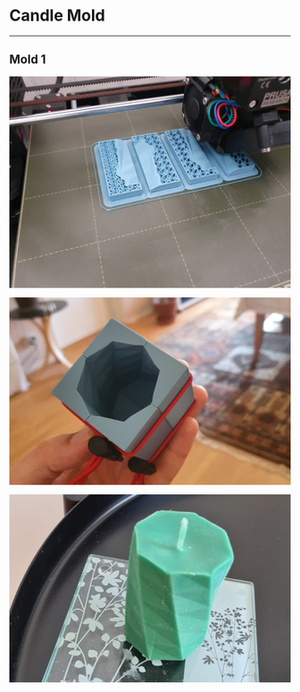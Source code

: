 # Candle Mold

---
## Mold 1
<p align="center">
	<img src="https://github.com/saeedghsh/3d_models/blob/master/candle_mold/images/01_printing.jpg">
</p>
<p align="center">
	<img src="https://github.com/saeedghsh/3d_models/blob/master/candle_mold/images/01_mold.jpg">
</p>
<p align="center">
	<img src="https://github.com/saeedghsh/3d_models/blob/master/candle_mold/images/01_candle.jpg">
</p>

